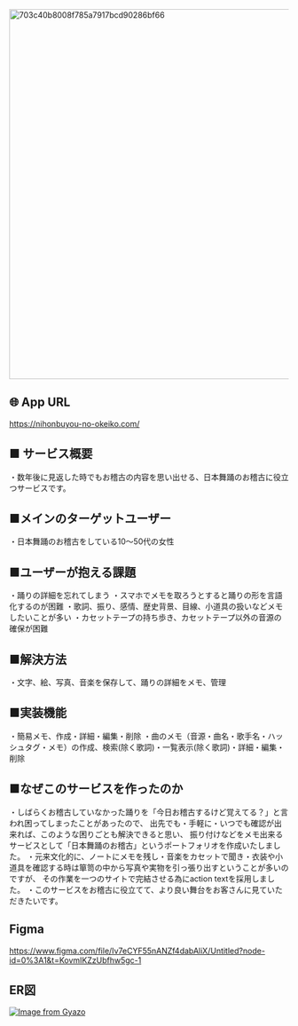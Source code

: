 <img width="667" alt="703c40b8008f785a7917bcd90286bf66" src="https://user-images.githubusercontent.com/92352459/221331929-945c52ab-e336-49a7-9d66-65d88bd7ed38.png">

## 🌐 App URL
https://nihonbuyou-no-okeiko.com/

## ■ サービス概要 
・数年後に見返した時でもお稽古の内容を思い出せる、日本舞踊のお稽古に役立つサービスです。

## ■メインのターゲットユーザー 
・日本舞踊のお稽古をしている10〜50代の女性

## ■ユーザーが抱える課題 
・踊りの詳細を忘れてしまう 
・スマホでメモを取ろうとすると踊りの形を言語化するのが困難
・歌詞、振り、感情、歴史背景、目線、小道具の扱いなどメモしたいことが多い
・カセットテープの持ち歩き、カセットテープ以外の音源の確保が困難

## ■解決方法 
・文字、絵、写真、音楽を保存して、踊りの詳細をメモ、管理

## ■実装機能
・簡易メモ、作成・詳細・編集・削除
・曲のメモ（音源・曲名・歌手名・ハッシュタグ・メモ）の作成、検索(除く歌詞)・一覧表示(除く歌詞)・詳細・編集・削除


## ■なぜこのサービスを作ったのか 
・しばらくお稽古していなかった踊りを「今日お稽古するけど覚えてる？」と言われ困ってしまったことがあったので、
  出先でも・手軽に・いつでも確認が出来れば、このような困りごとも解決できると思い、
  振り付けなどをメモ出来るサービスとして「日本舞踊のお稽古」というポートフォリオを作成いたしました。
・元来文化的に、ノートにメモを残し・音楽をカセットで聞き・衣装や小道具を確認する時は箪笥の中から写真や実物を引っ張り出すということが多いのですが、
  その作業を一つのサイトで完結させる為にaction textを採用しました。
・このサービスをお稽古に役立てて、より良い舞台をお客さんに見ていただきたいです。


## Figma 
https://www.figma.com/file/Iv7eCYF55nANZf4dabAliX/Untitled?node-id=0%3A1&t=KovmIKZzUbfhw5gc-1

## ER図
[![Image from Gyazo](https://i.gyazo.com/c8ab8aba275ab506395d2afdc3164d80.png)](https://gyazo.com/c8ab8aba275ab506395d2afdc3164d80)
